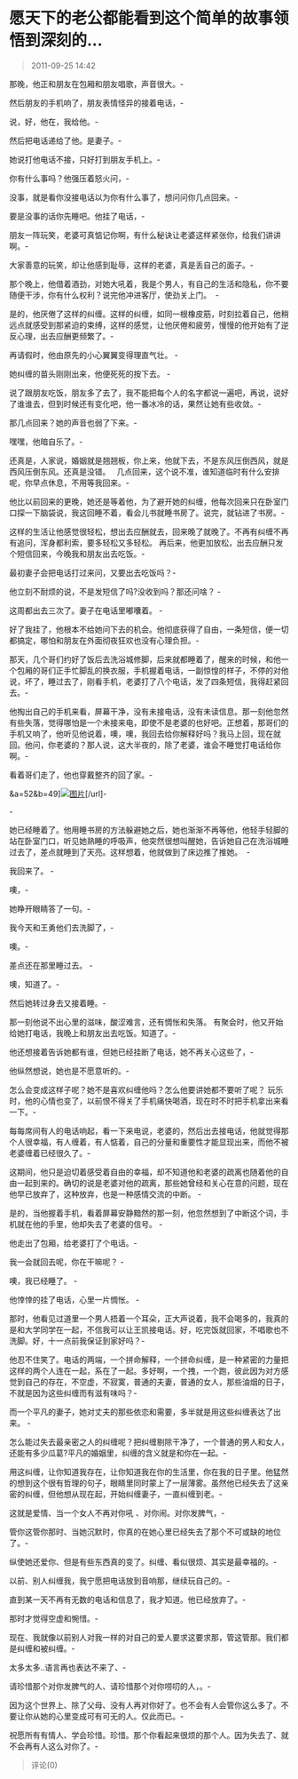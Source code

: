 # 愿天下的老公都能看到这个简单的故事领悟到深刻的...

> 2011-09-25 14:42

那晚，他正和朋友在包厢和朋友唱歌，声音很大。\-­

然后朋友的手机响了，朋友表情怪异的接着电话，\-­

说，好，他在，我给他。\-­

然后把电话递给了他。是妻子。\-­

她说打他电话不接，只好打到朋友手机上。\-­

你有什么事吗？他强压着怒火问，\-­

没事，就是看你没接电话以为你有什么事了，想问问你几点回来。\-­

要是没事的话你先睡吧。他挂了电话，\-­

朋友一阵玩笑，老婆可真惦记你啊，有什么秘诀让老婆这样紧张你，给我们讲讲啊。\-­

大家善意的玩笑，却让他感到耻辱，这样的老婆，真是丢自己的面子。\-­

那个晚上，他借着酒劲，对她大吼着，我是个男人，有自己的生活和隐私，你不要随便干涉，你有什么权利？说完他冲进客厅，使劲关上门。  \-­

是的，他厌倦了这样的纠缠。这样的纠缠，如同一根橡皮筋，时刻拉着自己，他稍远点就感受到那紧迫的束缚，这样的感觉，让他厌倦和疲劳，慢慢的他开始有了逆反心理，出去应酬更频繁了。\-­

再请假时，他由原先的小心翼翼变得理直气壮。 \-­

她纠缠的苗头刚刚出来，他便死死的按下去。 \-­

说了跟朋友吃饭，朋友多了去了，我不能把每个人的名字都说一遍吧，再说，说好了谁谁去，但到时候还有变化吧，他一番冰冷的话，果然让她有些收敛。\-­

那几点回来？她的声音也弱了下来。\-­

嘿嘿，他暗自乐了。\-­

还真是，人家说，婚姻就是翘翘板，你上来，他就下去，不是东风压倒西风，就是西风压倒东风。还真是没错。   几点回来，这个说不准，谁知道临时有什么安排呢，你早点休息，不用等我回来。\-­

他比以前回来的更晚，她还是等着他，为了避开她的纠缠，他每次回来只在卧室门口探一下脑袋说，我这回睡不着，看会儿书就睡书房了。说完，就钻进了书房。\-­

这样的生活让他感觉很轻松，想出去应酬就去，回来晚了就晚了。不再有纠缠不再有追问，浑身都利索，要多轻松又多轻松。 再后来，他更加放松，出去应酬只发个短信回来，今晚我和朋友出去吃饭。\-­

最初妻子会把电话打过来问，又要出去吃饭吗？\-­

他立刻不耐烦的说，不是发短信了吗?没收到吗？那还问啥？ \-­

这周都出去三次了。妻子在电话里嘟囔着。 \-­

好了我挂了，他根本不给她问下去的机会。他彻底获得了自由，一条短信，便一切都搞定，哪怕和朋友在外面彻夜狂欢也没有心理负担。\-­

那天，几个哥们约好了饭后去洗浴城修脚，后来就都睡着了，醒来的时候，和他一个包厢的哥们正手忙脚乱的换衣服，手机握着电话，一副惊惶的样子，不停的对他说，坏了，睡过去了，刚看手机，老婆打了八个电话，发了四条短信，我得赶紧回去。\-­

他掏出自己的手机来看，屏幕干净，没有未接电话，没有未读信息。那一刻他忽然有些失落，觉得哪怕是一个未接来电，即使不是老婆的也好吧。正想着，那哥们的手机又响了，他听见他说着，噢，噢，我回去给你解释好吗？我马上回，现在就回。他问，你老婆的？那人说，这大半夜的，除了老婆，谁会不睡觉打电话给你啊。\-­

看着哥们走了，他也穿戴整齐的回了家。\-­

&a=52&b=49\][](http://b49.photo.store.qq.com/http_imgload.cgi?/rurl4_b=f22742b0f822d089fe1a50903f12271acde76279771bf556f706accc8bfaf3cd38409e84fdfc12f964e44f3fc724b00ac95b8e1adb34d385e9584831ccdeefdd2d8f196d6d6a37bb933b26977a4c338f15f0247d&a=52&b=49)[![图片](http://ddns.4a1801.life:5244/d/NAS/Qzone_wyf/Blogs/images/A4F606C2.webp)](http://ddns.4a1801.life:5244/d/NAS/Qzone_wyf/Blogs/images/A4F606C2.webp)\[/url\]-­

\-­

她已经睡着了。他用睡书房的方法躲避她之后，她也渐渐不再等他，他轻手轻脚的站在卧室门口，听见她熟睡的呼吸声，他突然很想叫醒她，告诉她自己在洗浴城睡过去了，差点就睡到了天亮。这样想着，他就做到了床边推了推她。  -­

我回来了。 -­

噢，-­

她睁开眼睛答了一句。-­

我今天和王勇他们去洗脚了，-­

噢。-­

差点还在那里睡过去。 -­

噢，知道了。-­

然后她转过身去又接着睡。-­

那一刻他说不出心里的滋味，酸涩难言，还有惆怅和失落。 有聚会时，他又开始给她打电话，我晚上和朋友出去吃饭。知道了。-­

他还想接着告诉她都有谁，但她已经挂断了电话，她不再关心这些了，-­

他纵然想说，她也是不愿意听的。-­

怎么会变成这样子呢？她不是喜欢纠缠他吗？怎么他要讲她都不要听了呢？ 玩乐时，他的心情也变了，以前恨不得关了手机痛快喝酒，现在时不时把手机拿出来看一下。-­

每每席间有人的电话响起，看一下来电说，老婆的，然后出去接电话，他就觉得那个人很幸福，有人缠着，有人惦着，自己的分量和重要性才能显现出来，而他不被老婆缠着已经很久了。-­

这期间，他只是迫切着感受着自由的幸福，却不知道他和老婆的疏离也随着他的自由一起到来的。确切的说是老婆对他的疏离，那些她曾经和关心在意的问题，现在他早已放弃了，这种放弃，也是一种感情交流的中断。 -­

是的，当他握着手机，看着屏幕安静黯然的那一刻，他忽然想到了中断这个词，手机就在他的手里，他却失去了老婆的信号。 -­

他走出了包厢，给老婆打了个电话。-­

我一会就回去呢，你在干嘛呢？ -­

噢，我已经睡了。 -­

他悻悻的挂了电话，心里一片惆怅。 -­

那时，他看见过道里一个男人捂着一个耳朵，正大声说着，我不会喝多的，我真的是和大学同学在一起，不信我可以让王凯接电话。好，吃完饭就回家，不唱歌也不洗脚。好，十一点前我保证到家好吗？-­

他忍不住笑了。电话的两端，一个拼命解释，一个拼命纠缠，是一种紧密的力量把这样的两个人连在一起，系在了一起。多好啊，一个拽，一个跑，彼此因为对方感觉到自己的存在，不空虚，不寂寞，普通的夫妻，普通的女人，那些油烟的日子，不就是因为这些纠缠而有滋有味吗？-­

而一个平凡的妻子，她对丈夫的那些依恋和需要，多半就是用这些纠缠表达了出来。 -­

怎么能过失去最亲密之人的纠缠呢？把纠缠剔除干净了，一个普通的男人和女人，还能有多少瓜葛?平凡的婚姻里，纠缠的含义就是和你在一起。-­

用这纠缠，让你知道我存在，让你知道我在你的生活里，你在我的日子里。他猛然的想到这个很有哲理的句子，眼睛里同时蒙上了一层薄雾。虽然他已经失去了这亲密的纠缠，但他想从现在起，开始纠缠妻子，一直纠缠到老。-­

这就是爱情、当一个女人不再对你吼 、对你闹。对你发脾气，-­

管你这管你那时、当她沉默时，你真的在她心里已经失去了那个不可或缺的地位了。-­

纵使她还爱你、但是有些东西真的变了。纠缠、看似很烦、其实是最幸福的。-­

以前、别人纠缠我，我宁愿把电话放到音响那，继续玩自己的。-­

直到某一天不再有无数的电话和信息了，我才知道。他已经放弃了。-­

那时才觉得空虚和惋惜。-­

现在、我就像以前别人对我一样的对自己的爱人要求这要求那，管这管那。我们都是纠缠和被纠缠。-­

太多太多..语言再也表达不来了、-­

请珍惜那个对你发脾气的人、请珍惜那个对你唠叨的人，。-­

因为这个世界上、除了父母、没有人再对你好了。也不会有人会管你这么多了。不要让你从她的心里变成可有可无的人。仅此而已。-­

祝愿所有有情人、学会珍惜。珍惜。那个你看起来很烦的那个人。因为失去了、就不会再有人这么对你了。-­

> 评论(0)
